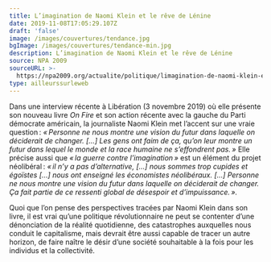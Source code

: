 ```yaml
---
title: L’imagination de Naomi Klein et le rêve de Lénine
date: 2019-11-08T17:05:29.107Z
draft: 'false'
image: /images/couvertures/tendance.jpg
bgImage: /images/couvertures/tendance-min.jpg
description: L’imagination de Naomi Klein et le rêve de Lénine
source: NPA 2009
sourceURL: >-
  https://npa2009.org/actualite/politique/limagination-de-naomi-klein-et-le-reve-de-lenine
type: ailleurssurleweb
---
```

Dans une interview récente à Libération (3 novembre 2019) où elle présente son nouveau livre _On Fire_ et son action récente avec la gauche du Parti démocrate américain, la journaliste Naomi Klein met l’accent sur une vraie question : _« Personne ne nous montre une vision du futur dans laquelle on déciderait de changer. \[…] Les gens ont faim de ça, qu’on leur montre un futur dans lequel le monde et la race humaine ne s’effondrent pas. »_ Elle précise aussi que _« la guerre contre l’imagination »_ est un élément du projet néolibéral : _« il n’y a pas d’alternative, \[…] nous sommes trop cupides et égoïstes \[…] nous ont enseigné les économistes néolibéraux. \[…] Personne ne nous montre une vision du futur dans laquelle on déciderait de changer. Ça fait partie de ce ressenti global de désespoir et d’impuissance. »._



Quoi que l’on pense des perspectives tracées par Naomi Klein dans son livre, il est vrai qu’une politique révolutionnaire ne peut se contenter d’une dénonciation de la réalité quotidienne, des catastrophes auxquelles nous conduit le capitalisme, mais devrait être aussi capable de tracer un autre horizon, de faire naître le désir d’une société souhaitable à la fois pour les individus et la collectivité.
